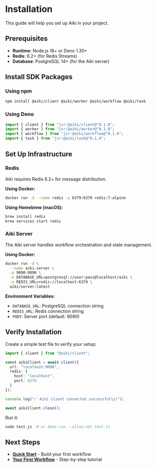 # Installation

This guide will help you set up Aiki in your project.

## Prerequisites

- **Runtime**: Node.js 18+ or Deno 1.30+
- **Redis**: 6.2+ (for Redis Streams)
- **Database**: PostgreSQL 14+ (for the Aiki server)

## Install SDK Packages

### Using npm

```bash
npm install @aiki/client @aiki/worker @aiki/workflow @aiki/task
```

### Using Deno

```typescript
import { client } from "jsr:@aiki/client@^0.1.0";
import { worker } from "jsr:@aiki/worker@^0.1.0";
import { workflow } from "jsr:@aiki/workflow@^0.1.0";
import { task } from "jsr:@aiki/task@^0.1.0";
```

## Set Up Infrastructure

### Redis

Aiki requires Redis 6.2+ for message distribution.

**Using Docker:**

```bash
docker run -d --name redis -p 6379:6379 redis:7-alpine
```

**Using Homebrew (macOS):**

```bash
brew install redis
brew services start redis
```

### Aiki Server

The Aiki server handles workflow orchestration and state management.

**Using Docker:**

```bash
docker run -d \
  --name aiki-server \
  -p 9090:9090 \
  -e DATABASE_URL=postgresql://user:pass@localhost/aiki \
  -e REDIS_URL=redis://localhost:6379 \
  aiki/server:latest
```

**Environment Variables:**

- `DATABASE_URL`: PostgreSQL connection string
- `REDIS_URL`: Redis connection string
- `PORT`: Server port (default: 9090)

## Verify Installation

Create a simple test file to verify your setup:

```typescript
import { client } from "@aiki/client";

const aikiClient = await client({
  url: "localhost:9090",
  redis: {
    host: "localhost",
    port: 6379
  }
});

console.log("✅ Aiki client connected successfully!");

await aikiClient.close();
```

Run it:

```bash
node test.js  # or deno run --allow-net test.ts
```

## Next Steps

- **[Quick Start](./quick-start.md)** - Build your first workflow
- **[Your First Workflow](./first-workflow.md)** - Step-by-step tutorial
